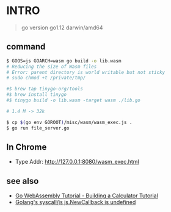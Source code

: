 # INTRO

> go version go1.12 darwin/amd64

## command 
```bash
$ GOOS=js GOARCH=wasm go build -o lib.wasm
# Reducing the size of Wasm files
# Error: parent directory is world writable but not sticky
# sudo chmod +t /private/tmp/

#$ brew tap tinygo-org/tools
#$ brew install tinygo
#$ tinygo build -o lib.wasm -target wasm ./lib.go

# 1.4 M -> 32k

$ cp $(go env GOROOT)/misc/wasm/wasm_exec.js .
$ go run file_server.go
```

## In Chrome

* Type Addr: http://127.0.0.1:8080/wasm_exec.html

## see also

* [Go WebAssembly Tutorial - Building a Calculator Tutorial](https://tutorialedge.net/golang/go-webassembly-tutorial/)
* [Golang's syscall/js js.NewCallback is undefined](https://stackoverflow.com/questions/55800163/golangs-syscall-js-js-newcallback-is-undefined)


